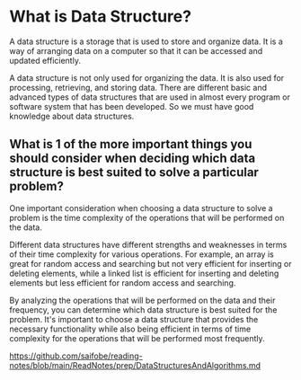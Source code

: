 # What is Data Structure?
A data structure is a storage that is used to store and organize data. It is a way of arranging data on a computer so that it can be accessed and updated efficiently.

A data structure is not only used for organizing the data. It is also used for processing, retrieving, and storing data. There are different basic and advanced types of data structures that are used in almost every program or software system that has been developed. So we must have good knowledge about data structures. 

## What is 1 of the more important things you should consider when deciding which data structure is best suited to solve a particular problem?

One important consideration when choosing a data structure to solve a problem is the time complexity of the operations that will be performed on the data.

Different data structures have different strengths and weaknesses in terms of their time complexity for various operations. For example, an array is great for random access and searching but not very efficient for inserting or deleting elements, while a linked list is efficient for inserting and deleting elements but less efficient for random access and searching.

By analyzing the operations that will be performed on the data and their frequency, you can determine which data structure is best suited for the problem. It's important to choose a data structure that provides the necessary functionality while also being efficient in terms of time complexity for the operations that will be performed most frequently.

https://github.com/saifobe/reading-notes/blob/main/ReadNotes/prep/DataStructuresAndAlgorithms.md
